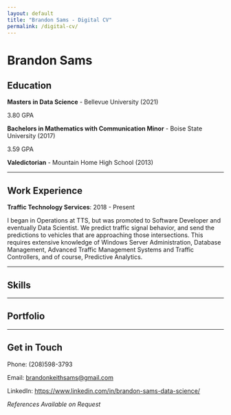 ```yaml
---
layout: default
title: "Brandon Sams - Digital CV"
permalink: /digital-cv/
---
```


# Brandon Sams

## Education

**Masters in Data Science** - Bellevue University (2021)

3.80 GPA

**Bachelors in Mathematics with Communication Minor** - Boise State University (2017)

3.59 GPA

**Valedictorian** - Mountain Home High School (2013)

---

## Work Experience

**Traffic Technology Services**:  2018 - Present

I began in Operations at TTS, but was promoted to Software Developer and eventually Data Scientist. We predict traffic signal behavior, and send the predictions to vehicles that are approaching those intersections.  This requires extensive knowledge of Windows Server Administration, Database Management, Advanced Traffic Management Systems and Traffic Controllers, and of course, Predictive Analytics.

---

## Skills

---

## Portfolio

---

## Get in Touch

Phone: (208)598-3793

Email: brandonkeithsams@gmail.com

LinkedIn: https://www.linkedin.com/in/brandon-sams-data-science/

*References Available on Request*